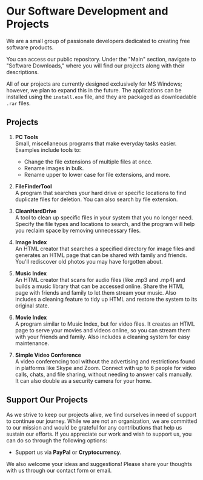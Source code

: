# Our Software Development and Projects

We are a small group of passionate developers dedicated to creating free software products.

You can access our public repository. Under the "Main" section, navigate to "Software Downloads," where you will find our projects along with their descriptions.

All of our projects are currently designed exclusively for MS Windows; however, we plan to expand this in the future. The applications can be installed using the `install.exe` file, and they are packaged as downloadable `.rar` files.

## Projects

1. **PC Tools**  
   Small, miscellaneous programs that make everyday tasks easier. Examples include tools to:
   - Change the file extensions of multiple files at once.
   - Rename images in bulk.
   - Rename upper to lower case for file extensions, and more.

2. **FileFinderTool**  
   A program that searches your hard drive or specific locations to find duplicate files for deletion. You can also search by file extension.

3. **CleanHardDrive**  
   A tool to clean up specific files in your system that you no longer need. Specify the file types and locations to search, and the program will help you reclaim space by removing unnecessary files.

4. **Image Index**  
   An HTML creator that searches a specified directory for image files and generates an HTML page that can be shared with family and friends. You'll rediscover old photos you may have forgotten about.

5. **Music Index**  
   An HTML creator that scans for audio files (like .mp3 and .mp4) and builds a music library that can be accessed online. Share the HTML page with friends and family to let them stream your music. Also includes a cleaning feature to tidy up HTML and restore the system to its original state.

6. **Movie Index**  
   A program similar to Music Index, but for video files. It creates an HTML page to serve your movies and videos online, so you can stream them with your friends and family. Also includes a cleaning system for easy maintenance.

7. **Simple Video Conference**  
   A video conferencing tool without the advertising and restrictions found in platforms like Skype and Zoom. Connect with up to 6 people for video calls, chats, and file sharing, without needing to answer calls manually. It can also double as a security camera for your home.

## Support Our Projects

As we strive to keep our projects alive, we find ourselves in need of support to continue our journey. While we are not an organization, we are committed to our mission and would be grateful for any contributions that help us sustain our efforts. If you appreciate our work and wish to support us, you can do so through the following options:

- Support us via **PayPal** or **Cryptocurrency**.

We also welcome your ideas and suggestions! Please share your thoughts with us through our contact form or email.
